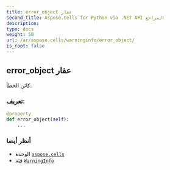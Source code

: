 ```yaml
---
title: error_object عقار
second_title: Aspose.Cells for Python via .NET API المراجع
description:
type: docs
weight: 50
url: /ar/aspose.cells/warninginfo/error_object/
is_root: false
---
```

##  error_object عقار

كائن الخطأ.
###  تعريف:
```python
@property
def error_object(self):
    ...
```

###  أنظر أيضا
* الوحدة [`aspose.cells`](../../)
* فئة [`WarningInfo`](/cells/python-net/ar/aspose.cells/warninginfo)
